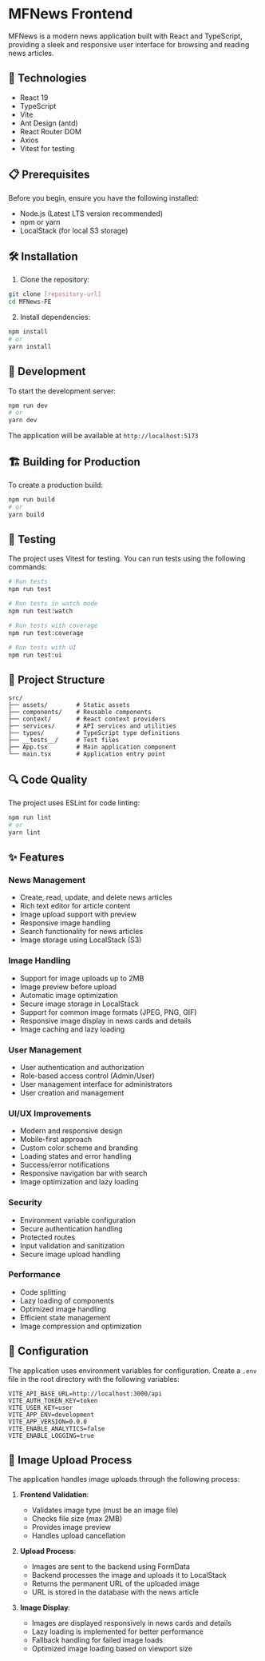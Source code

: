 # MFNews Frontend

MFNews is a modern news application built with React and TypeScript, providing a sleek and responsive user interface for browsing and reading news articles.

## 🚀 Technologies

- React 19
- TypeScript
- Vite
- Ant Design (antd)
- React Router DOM
- Axios
- Vitest for testing

## 📋 Prerequisites

Before you begin, ensure you have the following installed:
- Node.js (Latest LTS version recommended)
- npm or yarn
- LocalStack (for local S3 storage)

## 🛠️ Installation

1. Clone the repository:
```bash
git clone [repository-url]
cd MFNews-FE
```

2. Install dependencies:
```bash
npm install
# or
yarn install
```

## 🚀 Development

To start the development server:

```bash
npm run dev
# or
yarn dev
```

The application will be available at `http://localhost:5173`

## 🏗️ Building for Production

To create a production build:

```bash
npm run build
# or
yarn build
```

## 🧪 Testing

The project uses Vitest for testing. You can run tests using the following commands:

```bash
# Run tests
npm run test

# Run tests in watch mode
npm run test:watch

# Run tests with coverage
npm run test:coverage

# Run tests with UI
npm run test:ui
```

## 📁 Project Structure

```
src/
├── assets/        # Static assets
├── components/    # Reusable components
├── context/       # React context providers
├── services/      # API services and utilities
├── types/         # TypeScript type definitions
├── __tests__/     # Test files
├── App.tsx        # Main application component
└── main.tsx       # Application entry point
```

## 🔍 Code Quality

The project uses ESLint for code linting:

```bash
npm run lint
# or
yarn lint
```

## ✨ Features

### News Management
- Create, read, update, and delete news articles
- Rich text editor for article content
- Image upload support with preview
- Responsive image handling
- Search functionality for news articles
- Image storage using LocalStack (S3)

### Image Handling
- Support for image uploads up to 2MB
- Image preview before upload
- Automatic image optimization
- Secure image storage in LocalStack
- Support for common image formats (JPEG, PNG, GIF)
- Responsive image display in news cards and details
- Image caching and lazy loading

### User Management
- User authentication and authorization
- Role-based access control (Admin/User)
- User management interface for administrators
- User creation and management

### UI/UX Improvements
- Modern and responsive design
- Mobile-first approach
- Custom color scheme and branding
- Loading states and error handling
- Success/error notifications
- Responsive navigation bar with search
- Image optimization and lazy loading

### Security
- Environment variable configuration
- Secure authentication handling
- Protected routes
- Input validation and sanitization
- Secure image upload handling

### Performance
- Code splitting
- Lazy loading of components
- Optimized image handling
- Efficient state management
- Image compression and optimization

## 🔧 Configuration

The application uses environment variables for configuration. Create a `.env` file in the root directory with the following variables:

```env
VITE_API_BASE_URL=http://localhost:3000/api
VITE_AUTH_TOKEN_KEY=token
VITE_USER_KEY=user
VITE_APP_ENV=development
VITE_APP_VERSION=0.0.0
VITE_ENABLE_ANALYTICS=false
VITE_ENABLE_LOGGING=true
```

## 📸 Image Upload Process

The application handles image uploads through the following process:

1. **Frontend Validation**:
   - Validates image type (must be an image file)
   - Checks file size (max 2MB)
   - Provides image preview
   - Handles upload cancellation

2. **Upload Process**:
   - Images are sent to the backend using FormData
   - Backend processes the image and uploads it to LocalStack
   - Returns the permanent URL of the uploaded image
   - URL is stored in the database with the news article

3. **Image Display**:
   - Images are displayed responsively in news cards and details
   - Lazy loading is implemented for better performance
   - Fallback handling for failed image loads
   - Optimized image loading based on viewport size
